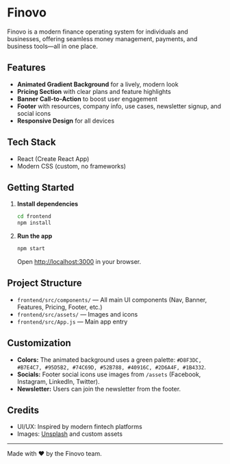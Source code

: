 # Finovo

Finovo is a modern finance operating system for individuals and businesses, offering seamless money management, payments, and business tools—all in one place.

## Features
- **Animated Gradient Background** for a lively, modern look
- **Pricing Section** with clear plans and feature highlights
- **Banner Call-to-Action** to boost user engagement
- **Footer** with resources, company info, use cases, newsletter signup, and social icons
- **Responsive Design** for all devices

## Tech Stack
- React (Create React App)
- Modern CSS (custom, no frameworks)

## Getting Started

1. **Install dependencies**
   ```bash
   cd frontend
   npm install
   ```
2. **Run the app**
   ```bash
   npm start
   ```
   Open [http://localhost:3000](http://localhost:3000) in your browser.

## Project Structure
- `frontend/src/components/` — All main UI components (Nav, Banner, Features, Pricing, Footer, etc.)
- `frontend/src/assets/` — Images and icons
- `frontend/src/App.js` — Main app entry

## Customization
- **Colors:** The animated background uses a green palette: `#D8F3DC, #B7E4C7, #95D5B2, #74C69D, #52B788, #40916C, #2D6A4F, #1B4332`.
- **Socials:** Footer social icons use images from `/assets` (Facebook, Instagram, LinkedIn, Twitter).
- **Newsletter:** Users can join the newsletter from the footer.

## Credits
- UI/UX: Inspired by modern fintech platforms
- Images: [Unsplash](https://unsplash.com/) and custom assets

---

Made with ❤️ by the Finovo team.
